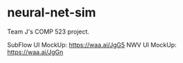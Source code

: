 # neural-net-sim
Team J's COMP 523 project. 

SubFlow UI MockUp: https://waa.ai/JgG5
NWV UI MockUp: https://waa.ai/JgGn
